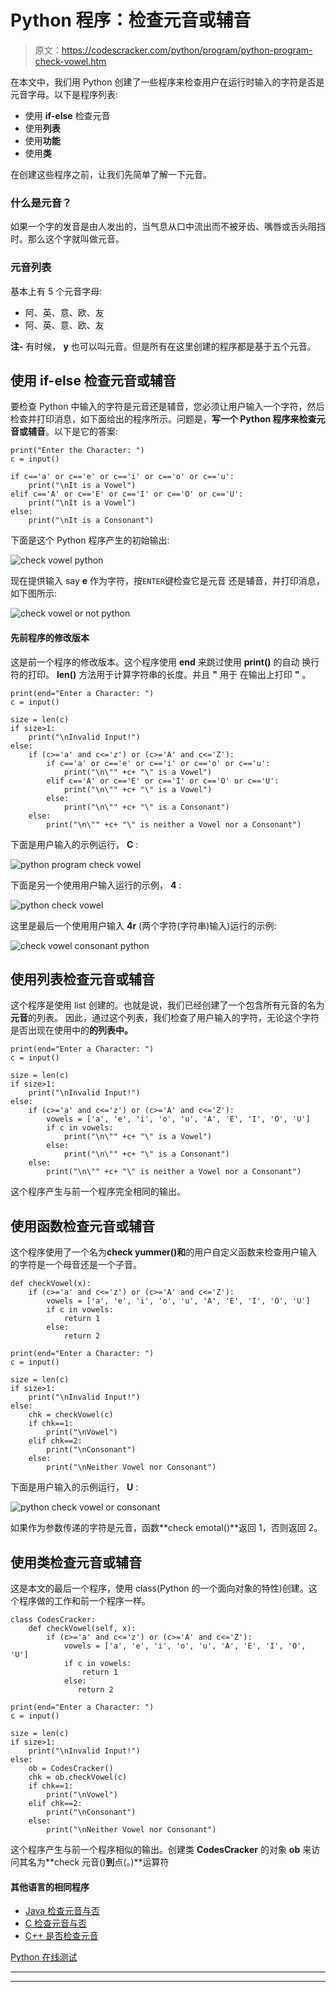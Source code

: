 # Python 程序：检查元音或辅音

> 原文：<https://codescracker.com/python/program/python-program-check-vowel.htm>

在本文中，我们用 Python 创建了一些程序来检查用户在运行时输入的字符是否是元音字母。以下是程序列表:

*   使用 **if-else** 检查元音
*   使用**列表**
*   使用**功能**
*   使用**类**

在创建这些程序之前，让我们先简单了解一下元音。

### 什么是元音？

如果一个字的发音是由人发出的，当气息从口中流出而不被牙齿、嘴唇或舌头阻挡时。那么这个字就叫做元音。

### 元音列表

基本上有 5 个元音字母:

*   阿、英、意、欧、友
*   阿、英、意、欧、友

**注-** 有时候， **y** 也可以叫元音。但是所有在这里创建的程序都是基于五个元音。

## 使用 if-else 检查元音或辅音

要检查 Python 中输入的字符是元音还是辅音，您必须让用户输入一个字符，然后检查并打印消息，如下面给出的程序所示。问题是，**写一个 Python 程序来检查元音或辅音**。以下是它的答案:

```
print("Enter the Character: ")
c = input()

if c=='a' or c=='e' or c=='i' or c=='o' or c=='u':
    print("\nIt is a Vowel")
elif c=='A' or c=='E' or c=='I' or c=='O' or c=='U':
    print("\nIt is a Vowel")
else:
    print("\nIt is a Consonant")
```

下面是这个 Python 程序产生的初始输出:

![check vowel python](img/86785626229d9abfc9ce5b0abb39ae30.png)

现在提供输入 say **e** 作为字符，按`ENTER`键检查它是元音 还是辅音，并打印消息，如下图所示:

![check vowel or not python](img/cba89c387169e6c71cd567503cd61853.png)

#### 先前程序的修改版本

这是前一个程序的修改版本。这个程序使用 **end** 来跳过使用 **print()** 的自动 换行符的打印。 **len()** 方法用于计算字符串的长度。并且 **\"** 用于 在输出上打印 **"** 。

```
print(end="Enter a Character: ")
c = input()

size = len(c)
if size>1:
    print("\nInvalid Input!")
else:
    if (c>='a' and c<='z') or (c>='A' and c<='Z'):
        if c=='a' or c=='e' or c=='i' or c=='o' or c=='u':
            print("\n\"" +c+ "\" is a Vowel")
        elif c=='A' or c=='E' or c=='I' or c=='O' or c=='U':
            print("\n\"" +c+ "\" is a Vowel")
        else:
            print("\n\"" +c+ "\" is a Consonant")
    else:
        print("\n\"" +c+ "\" is neither a Vowel nor a Consonant")
```

下面是用户输入的示例运行， **C** :

![python program check vowel](img/4ad8cbbaeeffacaa0bdeffbabe634532.png)

下面是另一个使用用户输入运行的示例， **4** :

![python check vowel](img/23b5ff7125bb2dceb8b17f4801026959.png)

这里是最后一个使用用户输入 **4r** (两个字符(字符串)输入)运行的示例:

![check vowel consonant python](img/b2ec60a6905911fad98238c82a6fb583.png)

## 使用列表检查元音或辅音

这个程序是使用 list 创建的。也就是说，我们已经创建了一个包含所有元音的名为**元音**的列表。 因此，通过这个列表，我们检查了用户输入的字符，无论这个字符是否出现在使用中的**的列表中。**

```
print(end="Enter a Character: ")
c = input()

size = len(c)
if size>1:
    print("\nInvalid Input!")
else:
    if (c>='a' and c<='z') or (c>='A' and c<='Z'):
        vowels = ['a', 'e', 'i', 'o', 'u', 'A', 'E', 'I', 'O', 'U']
        if c in vowels:
            print("\n\"" +c+ "\" is a Vowel")
        else:
            print("\n\"" +c+ "\" is a Consonant")
    else:
        print("\n\"" +c+ "\" is neither a Vowel nor a Consonant")
```

这个程序产生与前一个程序完全相同的输出。

## 使用函数检查元音或辅音

这个程序使用了一个名为**check yummer()和**的用户自定义函数来检查用户输入的字符是一个母音还是一个子音。

```
def checkVowel(x):
    if (c>='a' and c<='z') or (c>='A' and c<='Z'):
        vowels = ['a', 'e', 'i', 'o', 'u', 'A', 'E', 'I', 'O', 'U']
        if c in vowels:
            return 1
        else:
            return 2

print(end="Enter a Character: ")
c = input()

size = len(c)
if size>1:
    print("\nInvalid Input!")
else:
    chk = checkVowel(c)
    if chk==1:
        print("\nVowel")
    elif chk==2:
        print("\nConsonant")
    else:
        print("\nNeither Vowel nor Consonant")
```

下面是用户输入的示例运行， **U** :

![python check vowel or consonant](img/b6d829725c34bf94c281f08b82a3237b.png)

如果作为参数传递的字符是元音，函数**check emotal()**返回 1，否则返回 2。

## 使用类检查元音或辅音

这是本文的最后一个程序，使用 class(Python 的一个面向对象的特性)创建。这个程序做的工作和前一个程序一样。

```
class CodesCracker:
    def checkVowel(self, x):
        if (c>='a' and c<='z') or (c>='A' and c<='Z'):
            vowels = ['a', 'e', 'i', 'o', 'u', 'A', 'E', 'I', 'O', 'U']
            if c in vowels:
                return 1
            else:
               return 2

print(end="Enter a Character: ")
c = input()

size = len(c)
if size>1:
    print("\nInvalid Input!")
else:
    ob = CodesCracker()
    chk = ob.checkVowel(c)
    if chk==1:
        print("\nVowel")
    elif chk==2:
        print("\nConsonant")
    else:
        print("\nNeither Vowel nor Consonant")
```

这个程序产生与前一个程序相似的输出。创建类 **CodesCracker** 的对象 **ob** 来访问其名为**check 元音()**到**点(。)**运算符

#### 其他语言的相同程序

*   [Java 检查元音与否](/java/program/java-program-check-vowel.htm)
*   [C 检查元音与否](/c/program/c-program-check-vowel.htm)
*   [C++ 是否检查元音](/cpp/program/cpp-program-check-vowel.htm)

[Python 在线测试](/exam/showtest.php?subid=10)

* * *

* * *